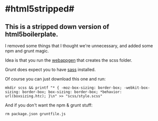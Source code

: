 #html5stripped#
=============

## This is a stripped down version of html5boilerplate. ##

I removed some things that I thought we're unnecessary, and added some npm and grunt magic.

Idea is that you run the [webappgen](https://github.com/tommica/webappgen) that creates the scss folder.

Grunt does expect you to have [sass](http://sass-lang.com/) installed.



Of course you can just download this one and run:

    mkdir scss && printf "* { -moz-box-sizing: border-box; -webkit-box-sizing: border-box; box-sizing: border-box; *behavior: url(boxsizing.htc); }\n" >> "scss/style.scss"
    
And if you don't want the npm & grunt stuff:

    rm package.json gruntfile.js
